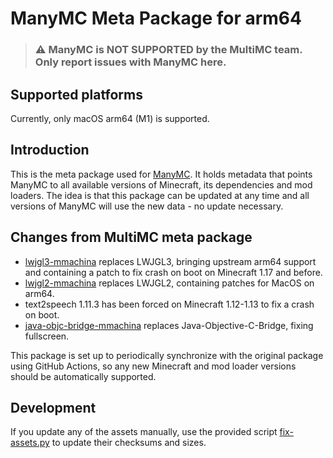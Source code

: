 # ManyMC Meta Package for arm64

> ### ⚠️ ManyMC is NOT SUPPORTED by the MultiMC team. Only report issues with ManyMC here.

## Supported platforms

Currently, only macOS arm64 (M1) is supported.

## Introduction

This is the meta package used for [ManyMC](https://github.com/MinecraftMachina/ManyMC). It holds metadata that points ManyMC to all available versions of Minecraft, its dependencies and mod loaders. The idea is that this package can be updated at any time and all versions of ManyMC will use the new data - no update necessary.

## Changes from MultiMC meta package

- [lwjgl3-mmachina](https://github.com/MinecraftMachina/lwjgl3) replaces LWJGL3, bringing upstream arm64 support and containing a patch to fix crash on boot on Minecraft 1.17 and before.
- [lwjgl2-mmachina](https://github.com/MinecraftMachina/lwjgl) replaces LWJGL2, containing patches for MacOS on arm64.
- text2speech 1.11.3 has been forced on Minecraft 1.12-1.13 to fix a crash on boot.
- [java-objc-bridge-mmachina](https://github.com/MinecraftMachina/Java-Objective-C-Bridge) replaces Java-Objective-C-Bridge, fixing fullscreen.

This package is set up to periodically synchronize with the original package using GitHub Actions, so any new Minecraft and mod loader versions should be automatically supported.

## Development

If you update any of the assets manually, use the provided script [fix-assets.py](fix-assets.py) to update their checksums and sizes.
